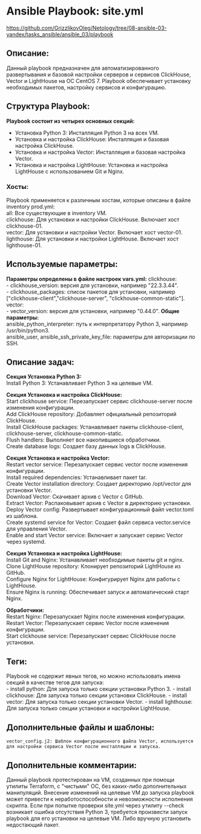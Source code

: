 # Ansible Playbook: site.yml

https://github.com/GrizzlikovOleg/Netology/tree/08-ansible-03-yandex/tasks_ansible/ansible_03/playbook

## Описание:
Данный playbook предназначен для автоматизированного развертывания и базовой настройки серверов и сервисов ClickHouse, Vector и LightHouse на ОС CentOS 7. Playbook обеспечивает установку необходимых пакетов, настройку сервисов и конфигурацию.  

## Структура Playbook:
**Playbook состоит из четырех основных секций:**  
   - Установка Python 3: Инсталляция Python 3 на всех VM.  
   - Установка и настройка ClickHouse: Инсталляция и базовая настройка ClickHouse.  
   - Установка и настройка Vector: Инсталляция и базовая настройка Vector.  
   - Установка и настройка LightHouse: Установка и настройка LightHouse с использованием Git и Nginx.  

### Хосты:
Playbook применяется к различным хостам, которые описаны в файле inventory prod.yml:  
    all: Все существующие в inventory VM.  
    clickhouse: Для установки и настройки ClickHouse. Включает хост clickhouse-01.  
    vector: Для установки и настройки Vector. Включает хост vector-01.  
    lighthouse: Для установки и настройки LightHouse. Включает хост lighthouse-01.  

## Используемые параметры:
**Параметры определены в файле настроек vars.yml:**
    clickhouse:  
       - clickhouse_version: версия для установки, например "22.3.3.44".  
       - clickhouse_packages: список пакетов для установки, например ["clickhouse-client","clickhouse-server", "clickhouse-common-static"].  
    vector:  
    - vector_version: версия для установки, например "0.44.0".
**Общие параметры:**  
        ansible_python_interpreter: путь к интерпретатору Python 3, например /usr/bin/python3.  
        ansible_user, ansible_ssh_private_key_file: параметры для авторизации по SSH.  

## Описание задач:
**Секция Установка Python 3:**  
    Install Python 3: Устанавливает Python 3 на целевые VM.  

**Секция Установка и настройка ClickHouse:**  
    Start clickhouse service: Перезапускает сервис clickhouse-server после изменения конфигурации.  
    Add ClickHouse repository: Добавляет официальный репозиторий ClickHouse.  
    Install ClickHouse packages: Устанавливает пакеты clickhouse-client, clickhouse-server, clickhouse-common-static.  
    Flush handlers: Выполняет все накопившиеся обработчики.  
    Create database logs: Создает базу данных logs в ClickHouse.  

**Секция Установка и настройка Vector:**  
    Restart vector service: Перезапускает сервис vector после изменения конфигурации.  
    Install required dependencies: Устанавливает пакет tar.  
    Create Vector installation directory: Создает директорию /opt/vector для установки Vector.  
    Download Vector: Скачивает архив с Vector с GitHub.  
    Extract Vector: Распаковывает архив с Vector в директорию установки.  
    Deploy Vector config: Развертывает конфигурационный файл vector.toml из шаблона.  
    Create systemd service for Vector: Создает файл сервиса vector.service для управления Vector.  
    Enable and start Vector service: Включает и запускает сервис Vector через systemd.  

**Секция Установка и настройка LightHouse:**  
    Install Git and Nginx: Устанавливает необходимые пакеты git и nginx.  
    Clone LightHouse repository: Клонирует репозиторий LightHouse из GitHub.  
    Configure Nginx for LightHouse: Конфигурирует Nginx для работы с LightHouse.  
    Ensure Nginx is running: Обеспечивает запуск и автоматический старт Nginx.  

**Обработчики:**  
    Restart Nginx: Перезапускает Nginx после изменения конфигурации.  
    Restart Vector: Перезапускает сервис Vector после изменения конфигурации.  
    Start clickhouse service: Перезапускает сервис ClickHouse после установки.  

## Теги:
Playbook не содержит явных тегов, но можно использовать имена секций в качестве тегов для запуска:  
    - install python: Для запуска только секции установки Python 3.
    - install clickhouse: Для запуска только секции установки ClickHouse.
    - install vector: Для запуска только секции установки Vector.
    - install lighthouse: Для запуска только секции установки и настройки LightHouse.

## Дополнительные файлы и шаблоны:
    vector_config.j2: Шаблон конфигурационного файла Vector, используется для настройки сервиса Vector после инсталляции и запуска.

## Дополнительные комментарии:
Данный playbook протестирован на VM, созданных при помощи утилиты Terraform, с "чистыми" ОС, без каких-либо дополнительных манипуляций. Внесение изменений на целевые VM до запуска playbook может привести к неработоспособности и невозможности исполнения скрипта.
Если при попытке проверки site.yml через утилиту --check возникает ошибка отсутствия Python 3, требуется произвести запуск playbook для его установки на целевые VM. Либо вручную установить недостающий пакет.
